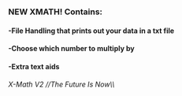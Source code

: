 ### NEW XMATH! Contains:
#### -File Handling that prints out your data in a txt file
#### -Choose which number to multiply by
#### -Extra text aids

###### X-Math V2 //The Future Is Now\\\
